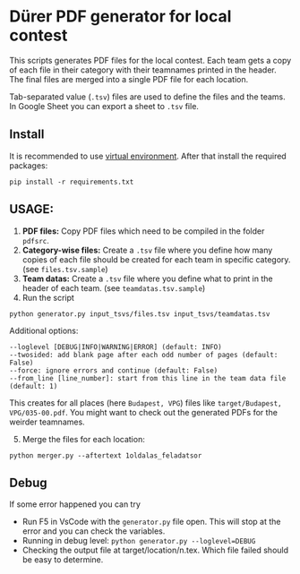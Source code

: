 # Dürer PDF generator for local contest

This scripts generates PDF files for the local contest. Each team gets a copy of each file in their category with their teamnames printed in the header. The final files are merged into a single PDF file for each location.

Tab-separated value (`.tsv`) files are used to define the files and the teams. In Google Sheet you can export a sheet to `.tsv` file.

## Install

It is recommended to use [virtual environment](https://docs.python.org/3/tutorial/venv.html). After that install the required packages:

```
pip install -r requirements.txt
```

## USAGE:

1) **PDF files:** Copy PDF files which need to be compiled in the folder `pdfsrc`.
2) **Category-wise files:** Create a `.tsv` file where you define how many copies of each file should be created for each team in specific category. (see `files.tsv.sample`)
3) **Team datas:** Create a `.tsv` file where you define what to print in the header of each team. (see `teamdatas.tsv.sample`)
4) Run the script
```
python generator.py input_tsvs/files.tsv input_tsvs/teamdatas.tsv
```
Additional options:
```
--loglevel [DEBUG|INFO|WARNING|ERROR] (default: INFO)
--twosided: add blank page after each odd number of pages (default: False)
--force: ignore errors and continue (default: False)
--from_line [line_number]: start from this line in the team data file (default: 1)
```

This creates for all places (here `Budapest, VPG`) files like `target/Budapest, VPG/035-00.pdf`.
You might want to check out the generated PDFs for the weirder teamnames.

5) Merge the files for each location:
```
python merger.py --aftertext 1oldalas_feladatsor
```

## Debug

If some error happened you can try
- Run F5 in VsCode with the `generator.py` file open. This will stop at the error and you can check the variables.
- Running in debug level: `python generator.py --loglevel=DEBUG`
- Checking the output file at target/location/n.tex. Which file failed should be easy to determine.